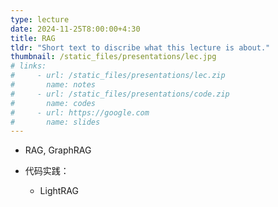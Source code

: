 ```yaml
---
type: lecture
date: 2024-11-25T8:00:00+4:30
title: RAG
tldr: "Short text to discribe what this lecture is about."
thumbnail: /static_files/presentations/lec.jpg
# links: 
#     - url: /static_files/presentations/lec.zip
#       name: notes
#     - url: /static_files/presentations/code.zip
#       name: codes
#     - url: https://google.com
#       name: slides
---
```


* RAG, GraphRAG

* 代码实践：
  - LightRAG

<!-- **Suggested Readings:** -->
<!-- - [Readings 1](http://example.com)
- [Readings 2](http://example.com) -->
